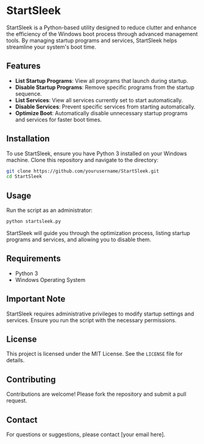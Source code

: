 # StartSleek

StartSleek is a Python-based utility designed to reduce clutter and enhance the efficiency of the Windows boot process through advanced management tools. By managing startup programs and services, StartSleek helps streamline your system's boot time.

## Features

- **List Startup Programs**: View all programs that launch during startup.
- **Disable Startup Programs**: Remove specific programs from the startup sequence.
- **List Services**: View all services currently set to start automatically.
- **Disable Services**: Prevent specific services from starting automatically.
- **Optimize Boot**: Automatically disable unnecessary startup programs and services for faster boot times.

## Installation

To use StartSleek, ensure you have Python 3 installed on your Windows machine. Clone this repository and navigate to the directory:

```bash
git clone https://github.com/yourusername/StartSleek.git
cd StartSleek
```

## Usage

Run the script as an administrator:

```bash
python startsleek.py
```

StartSleek will guide you through the optimization process, listing startup programs and services, and allowing you to disable them.

## Requirements

- Python 3
- Windows Operating System

## Important Note

StartSleek requires administrative privileges to modify startup settings and services. Ensure you run the script with the necessary permissions.

## License

This project is licensed under the MIT License. See the `LICENSE` file for details.

## Contributing

Contributions are welcome! Please fork the repository and submit a pull request.

## Contact

For questions or suggestions, please contact [your email here].